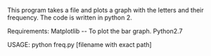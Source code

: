 This program takes a file and plots a graph with the letters and their frequency.
The code is written in python 2. 

Requirements:
Matplotlib -- To plot the bar graph.
Python2.7

USAGE: python freq.py [filename with exact path]
